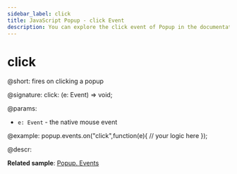 ```yaml
---
sidebar_label: click
title: JavaScript Popup - click Event 
description: You can explore the click event of Popup in the documentation of the DHTMLX JavaScript UI library. Browse developer guides and API reference, try out code examples and live demos, and download a free 30-day evaluation version of DHTMLX Suite 7.
---
```


# click

@short: fires on clicking a popup

@signature: click: (e: Event) => void;

@params:
- `e: Event` - the native mouse event

@example:
popup.events.on("click",function(e){
    // your logic here
});

@descr:

**Related sample**: [Popup. Events](https://snippet.dhtmlx.com/ro2lza9t)

[comment]: # (@related: popup/event_handling.md)
